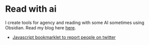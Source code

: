 # Read with ai 
I create tools for agency and reading with some AI sometimes using Obsidian. Read my blog here <a href="readwithai.substack.com">here</a>.

* <a href="/twitter-report-bookmarklet.html">Javascript bookmarklet to report people on twitter</a>

